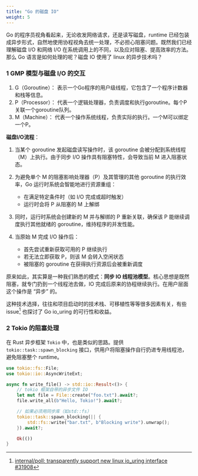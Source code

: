 ```yaml
---
title: "Go 的磁盘 IO"
weight: 5
---
```


Go 的程序员视角看起来，无论收发网络请求，还是读写磁盘，runtime 已经包装成异步形式，自然地使用协程视角去统一处理，不必担心阻塞问题。既然我们已经理解磁盘 I/O 和网络 I/O 在系统调用上的不同，以及应对阻塞、提高效率的方法。那么 Go 语言是如何处理的呢？磁盘 IO 使用了 linux 的异步技术吗？

### 1 GMP 模型与磁盘 I/O 的交互
1. G（Goroutine）：
表示一个Go程序的用户级线程，它包含了一个程序计数器和栈等信息。
2. P（Processor）：
代表一个逻辑处理器，负责调度和执行goroutine。每个P关联一个goroutine队列。
3. M（Machine）：
代表一个操作系统线程，负责实际的执行。一个M可以绑定一个P。

**磁盘I/O流程**：

1. 当某个 goroutine 发起磁盘读写操作时，该 goroutine 会被分配到系统线程（M）上执行。由于同步 I/O 操作具有阻塞特性，会导致当前 M 进入阻塞状态。

2. 为避免单个 M 的阻塞影响处理器（P）及其管理的其他 goroutine 的执行效率，Go 运行时系统会智能地进行资源重组：
    - 在满足特定条件时（如 I/O 完成或超时触发）
    - 运行时会将 P 从阻塞的 M 上解绑

3. 同时，运行时系统会创建新的 M 并与解绑的 P 重新关联，确保该 P 能继续调度执行其他就绪的 goroutine，维持程序的并发性能。

4. 当原始 M 完成 I/O 操作后：
    - 首先尝试重新获取可用的 P 继续执行
    - 若无法立即获取 P，则该 M 会转入空闲状态
    - 被阻塞的 goroutine 在获得执行资源后会被重新调度

原来如此，其实算是一种我们熟悉的模式：**同步 IO 线程池模型**。核心思想是既然阻塞，就专门扔到一个线程池去做，IO 完成后原来的协程继续执行。在用户层面这个操作是 “异步” 的。

这种技术选择，往往和项目启动时的技术栈、可移植性等等很多因素有关，有些 issue[^go_io_uring] 也探讨了 Go io_uring 的可行性和收益。

[^go_io_uring]: [internal/poll: transparently support new linux io_uring interface #31908](https://github.com/golang/go/issues/31908)


### 2 Tokio 的阻塞处理

在 Rust 异步框架 `Tokio` 中，也是类似的思路。提供 `tokio::task::spawn_blocking` 接口，供用户将阻塞操作自行扔进专用线程池，避免阻塞整个 runtime。

```rust
use tokio::fs::File;
use tokio::io::AsyncWriteExt;

async fn write_file() -> std::io::Result<()> {
    // tokio 框架自带的异步文件 IO
    let mut file = File::create("foo.txt").await?;
    file.write_all(b"Hello, Tokio!").await?;

    // 如果必须用同步库（如std::fs）
    tokio::task::spawn_blocking(|| {
        std::fs::write("bar.txt", b"Blocking write").unwrap();
    }).await?;

    Ok(())
}
```